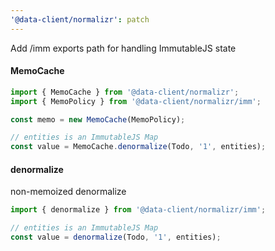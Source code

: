 ```yaml
---
'@data-client/normalizr': patch
---
```


Add /imm exports path for handling ImmutableJS state

#### MemoCache

```ts
import { MemoCache } from '@data-client/normalizr';
import { MemoPolicy } from '@data-client/normalizr/imm';

const memo = new MemoCache(MemoPolicy);

// entities is an ImmutableJS Map
const value = MemoCache.denormalize(Todo, '1', entities);
```

#### denormalize

non-memoized denormalize

```ts
import { denormalize } from '@data-client/normalizr/imm';

// entities is an ImmutableJS Map
const value = denormalize(Todo, '1', entities);
```